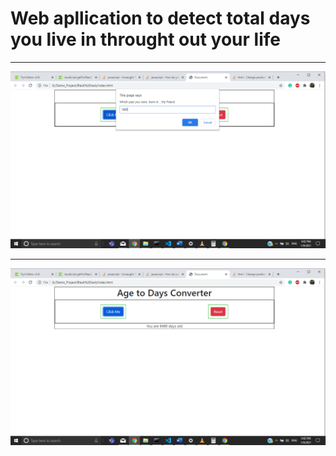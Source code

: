 # Web apllication to detect total days you live in throught out your life


---
![](https://github.com/vi519/Small-chunks-get-age-in-days-/blob/master/Screenshot%20(666).png?raw=true)

---

![](https://github.com/vi519/Small-chunks-get-age-in-days-/blob/master/Screenshot%20(667).png?raw=true)

